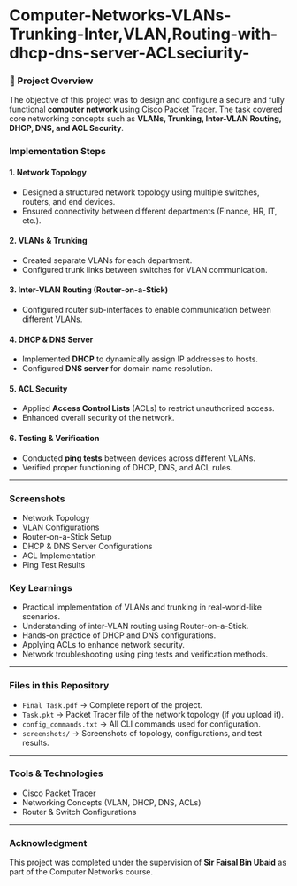 # Computer-Networks-VLANs-Trunking-Inter,VLAN,Routing-with-dhcp-dns-server-ACLseciurity-


### 📌 Project Overview

The objective of this project was to design and configure a secure and fully functional **computer network** using Cisco Packet Tracer. The task covered core networking concepts such as **VLANs, Trunking, Inter-VLAN Routing, DHCP, DNS, and ACL Security**.


### Implementation Steps

#### **1. Network Topology**

* Designed a structured network topology using multiple switches, routers, and end devices.
* Ensured connectivity between different departments (Finance, HR, IT, etc.).

#### **2. VLANs & Trunking**

* Created separate VLANs for each department.
* Configured trunk links between switches for VLAN communication.

#### **3. Inter-VLAN Routing (Router-on-a-Stick)**

* Configured router sub-interfaces to enable communication between different VLANs.

#### **4. DHCP & DNS Server**

* Implemented **DHCP** to dynamically assign IP addresses to hosts.
* Configured **DNS server** for domain name resolution.

#### **5. ACL Security**

* Applied **Access Control Lists** (ACLs) to restrict unauthorized access.
* Enhanced overall security of the network.

#### **6. Testing & Verification**

* Conducted **ping tests** between devices across different VLANs.
* Verified proper functioning of DHCP, DNS, and ACL rules.

---

### Screenshots

* Network Topology
* VLAN Configurations
* Router-on-a-Stick Setup
* DHCP & DNS Server Configurations
* ACL Implementation
* Ping Test Results

### Key Learnings

* Practical implementation of VLANs and trunking in real-world-like scenarios.
* Understanding of inter-VLAN routing using Router-on-a-Stick.
* Hands-on practice of DHCP and DNS configurations.
* Applying ACLs to enhance network security.
* Network troubleshooting using ping tests and verification methods.

---

### Files in this Repository

* `Final Task.pdf` → Complete report of the project.
* `Task.pkt` → Packet Tracer file of the network topology (if you upload it).
* `config_commands.txt` → All CLI commands used for configuration.
* `screenshots/` → Screenshots of topology, configurations, and test results.

---

### Tools & Technologies

* Cisco Packet Tracer
* Networking Concepts (VLAN, DHCP, DNS, ACLs)
* Router & Switch Configurations

---

### Acknowledgment

This project was completed under the supervision of **Sir Faisal Bin Ubaid** as part of the Computer Networks course.
